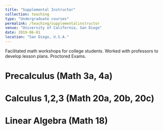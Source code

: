 ```yaml
---
title: "Supplemental Instructor"
collection: teaching
type: "Undergraduate courses"
permalink: /teaching/supplementalinstructor
venue: "University of California, San Diego"
date: 2019-06-01
location: "San Diego, U.S.A."
---
```


Facilitated math workshops for college students.
Worked with professors to develop lesson plans.
Proctored Exams.

Precalculus (Math 3a, 4a)
======

Calculus 1,2,3 (Math 20a, 20b, 20c)
======

Linear Algebra (Math 18)
======